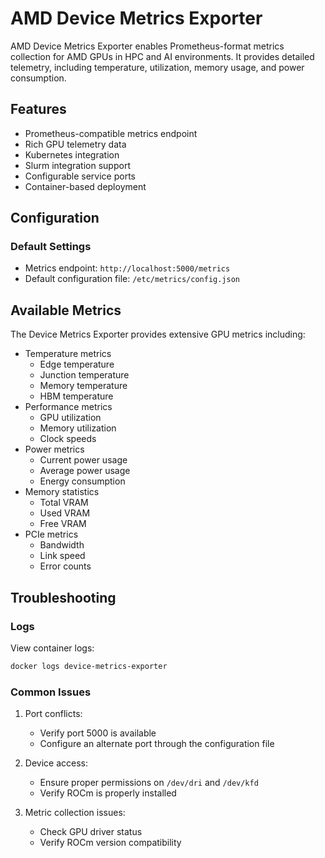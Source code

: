 # AMD Device Metrics Exporter

AMD Device Metrics Exporter enables Prometheus-format metrics collection for AMD GPUs in HPC and AI environments. It provides detailed telemetry, including temperature, utilization, memory usage, and power consumption.

## Features

- Prometheus-compatible metrics endpoint
- Rich GPU telemetry data
- Kubernetes integration
- Slurm integration support
- Configurable service ports
- Container-based deployment



## Configuration

### Default Settings

- Metrics endpoint: `http://localhost:5000/metrics`
- Default configuration file: `/etc/metrics/config.json`


## Available Metrics

The Device Metrics Exporter provides extensive GPU metrics including:

- Temperature metrics
  - Edge temperature
  - Junction temperature
  - Memory temperature
  - HBM temperature
- Performance metrics
  - GPU utilization
  - Memory utilization
  - Clock speeds
- Power metrics
  - Current power usage
  - Average power usage
  - Energy consumption
- Memory statistics
  - Total VRAM
  - Used VRAM
  - Free VRAM
- PCIe metrics
  - Bandwidth
  - Link speed
  - Error counts

## Troubleshooting

### Logs

View container logs:

```bash
docker logs device-metrics-exporter
```

### Common Issues

1. Port conflicts:
   - Verify port 5000 is available
   - Configure an alternate port through the configuration file

2. Device access:
   - Ensure proper permissions on `/dev/dri` and `/dev/kfd`
   - Verify ROCm is properly installed

3. Metric collection issues:
   - Check GPU driver status
   - Verify ROCm version compatibility
